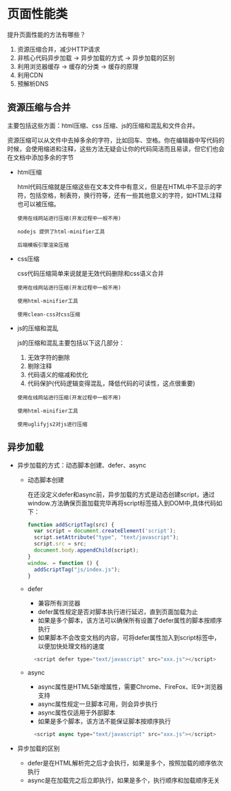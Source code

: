 # 页面性能类

提升页面性能的方法有哪些？
1. 资源压缩合并，减少HTTP请求
2. 非核心代码异步加载 -> 异步加载的方式 -> 异步加载的区别
3. 利用浏览器缓存 -> 缓存的分类 -> 缓存的原理
4. 利用CDN
5. 预解析DNS

## 资源压缩与合并

主要包括这些方面：html压缩、css 压缩、js的压缩和混乱和文件合并。

资源压缩可以从文件中去掉多余的字符，比如回车、空格。你在编辑器中写代码的时候，会使用缩进和注释，这些方法无疑会让你的代码简洁而且易读，但它们也会在文档中添加多余的字节

* html压缩

  html代码压缩就是压缩这些在文本文件中有意义，但是在HTML中不显示的字符，包括空格，制表符，换行符等，还有一些其他意义的字符，如HTML注释也可以被压缩。

  ```
  使用在线网站进行压缩(开发过程中一般不用)

  nodejs 提供了html-minifier工具

  后端模板引擎渲染压缩
  ```
* css压缩

  css代码压缩简单来说就是无效代码删除和css语义合并

  ```
  使用在线网站进行压缩(开发过程中一般不用)

  使用html-minifier工具

  使用clean-css对css压缩
  ```
* js的压缩和混乱

  js的压缩和混乱主要包括以下这几部分：
  1. 无效字符的删除
  2. 剔除注释
  3. 代码语义的缩减和优化
  4. 代码保护(代码逻辑变得混乱，降低代码的可读性，这点很重要)
  ```
  使用在线网站进行压缩(开发过程中一般不用)

  使用html-minifier工具

  使用uglifyjs2对js进行压缩
  ```

## 异步加载

* 异步加载的方式：动态脚本创建、defer、async
  * 动态脚本创建
  
    在还没定义defer和async前，异步加载的方式是动态创建script，通过window.方法确保页面加载完毕再将script标签插入到DOM中,具体代码如下：
    ```js
    function addScriptTag(src) {
      var script = document.createElement('script');
      script.setAttribute("type", "text/javascript");
      script.src = src;
      document.body.appendChild(script);
    }
    window. = function () {
      addScriptTag("js/index.js");
    }
    ```
  * defer
    * 兼容所有浏览器
    * defer属性规定是否对脚本执行进行延迟，直到页面加载为止
    * 如果是多个脚本，该方法可以确保所有设置了defer属性的脚本按顺序执行
    * 如果脚本不会改变文档的内容，可将defer属性加入到script标签中，以便加快处理文档的速度
    ```js
      <script defer type="text/javascript" src="xxx.js"></script>
    ```
  * async
    * async属性是HTML5新增属性，需要Chrome、FireFox、IE9+浏览器支持
    * async属性规定一旦脚本可用，则会异步执行
    * async属性仅适用于外部脚本
    * 如果是多个脚本，该方法不能保证脚本按顺序执行
    ```js
      <script async type="text/javascript" src="xxx.js"></script>
    ```

* 异步加载的区别
  * defer是在HTML解析完之后才会执行，如果是多个，按照加载的顺序依次执行
  * async是在加载完之后立即执行，如果是多个，执行顺序和加载顺序无关
